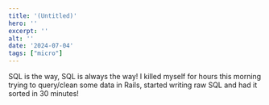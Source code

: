 ```yaml
---
title: '(Untitled)'
hero: ''
excerpt: ''
alt: ''
date: '2024-07-04'
tags: ["micro"]
---
```


SQL is the way, SQL is always the way!  I killed myself for hours this morning trying to query/clean some data in Rails, started writing raw SQL and had it sorted in 30 minutes!
